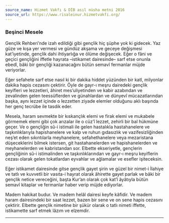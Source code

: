 ```yaml
---
source_name: Hizmet Vakfı & DİB asıl nüsha metni 2016
source_url: https://www.risaleinur.hizmetvakfi.org/
---
```

### Beşinci Mesele
Gençlik Rehberi’nde izah edildiği gibi gençlik hiç şüphe yok ki gidecek. Yaz güze ve kışa yer vermesi ve gündüz akşama ve geceye değişmesi kat’iyetinde, gençlik dahi ihtiyarlığa ve ölüme değişecek. Eğer o fâni ve geçici gençliğini iffetle hayrata –istikamet dairesinde– sarf etse onunla ebedî, bâki bir gençliği kazanacağını bütün semavî fermanlar müjde veriyorlar.

Eğer sefahete sarf etse nasıl ki bir dakika hiddet yüzünden bir katl, milyonlar dakika hapis cezasını çektirir. Öyle de gayr-ı meşru dairedeki gençlik keyifleri ve lezzetleri, âhiret mes’uliyetinden ve kabir azabından ve zevalinden gelen teessüflerden ve günahlardan ve dünyevî mücazatlarından başka, aynı lezzet içinde o lezzetten ziyade elemler olduğunu aklı başında her genç tecrübe ile tasdik eder.

Mesela, haram sevmekte bir kıskançlık elemi ve firak elemi ve mukabele görmemek elemi gibi çok arızalar ile o cüz’î lezzet, zehirli bir bal hükmüne geçer. Ve o gençliğin sû-i istimali ile gelen hastalıkla hastahanelere ve taşkınlıklarıyla hapishanelere ve kalp ve ruhun gıdasızlık ve vazifesizliğinden neş’et eden sıkıntılarla meyhanelere, sefahethanelere veya mezaristana düşeceklerini bilmek istersen, git hastahanelerden ve hapishanelerden ve meyhanelerden ve kabristandan sor. Elbette ekseriyetle, gençlerin gençliğinin sû-i istimalinden ve taşkınlıklarından ve gayr-ı meşru keyiflerin cezası olarak gelen tokatlardan eyvahlar ve ağlamalar ve esefler işiteceksin.

Eğer istikamet dairesinde gitse gençlik gayet şirin ve güzel bir nimet-i İlahiye ve tatlı ve kuvvetli bir vasıta-i hayrat olarak âhirette gayet parlak ve bâki bir gençlik netice vereceğini, başta Kur’an olarak çok kat’î âyâtıyla bütün semavî kitaplar ve fermanlar haber verip müjde ediyorlar.

Madem hakikat budur. Ve madem helâl dairesi keyfe kâfidir. Ve madem haram dairesindeki bir saat lezzet, bazen bir sene ve on sene hapis cezasını çektirir. Elbette gençlik nimetine bir şükür olarak o tatlı nimeti iffette, istikamette sarf etmek lâzım ve elzemdir.

***

